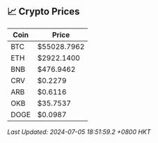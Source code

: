 ## 📈 Crypto Prices

| Coin | Price |
| ---- | ----- |
| BTC | $55028.7962 |
| ETH | $2922.1400 |
| BNB | $476.9462 |
| CRV | $0.2279 |
| ARB | $0.6116 |
| OKB | $35.7537 |
| DOGE | $0.0987 |

_Last Updated: 2024-07-05 18:51:59.2 +0800 HKT_